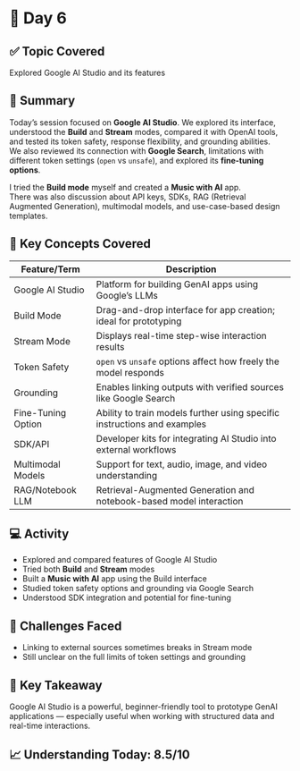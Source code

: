 # 📘 Day 6

## ✅ Topic Covered  
Explored Google AI Studio and its features

## 🧠 Summary  
Today’s session focused on **Google AI Studio**. We explored its interface, understood the **Build** and **Stream** modes, compared it with OpenAI tools, and tested its token safety, response flexibility, and grounding abilities.  
We also reviewed its connection with **Google Search**, limitations with different token settings (`open` vs `unsafe`), and explored its **fine-tuning options**.

I tried the **Build mode** myself and created a **Music with AI** app.  
There was also discussion about API keys, SDKs, RAG (Retrieval Augmented Generation), multimodal models, and use-case-based design templates.

## 🧪 Key Concepts Covered

| Feature/Term        | Description                                                                 |
|---------------------|-----------------------------------------------------------------------------|
| Google AI Studio    | Platform for building GenAI apps using Google’s LLMs                        |
| Build Mode          | Drag-and-drop interface for app creation; ideal for prototyping             |
| Stream Mode         | Displays real-time step-wise interaction results                            |
| Token Safety        | `open` vs `unsafe` options affect how freely the model responds             |
| Grounding           | Enables linking outputs with verified sources like Google Search            |
| Fine-Tuning Option  | Ability to train models further using specific instructions and examples     |
| SDK/API             | Developer kits for integrating AI Studio into external workflows            |
| Multimodal Models   | Support for text, audio, image, and video understanding                     |
| RAG/Notebook LLM    | Retrieval-Augmented Generation and notebook-based model interaction         |

## 💻 Activity
- Explored and compared features of Google AI Studio
- Tried both **Build** and **Stream** modes
- Built a **Music with AI** app using the Build interface
- Studied token safety options and grounding via Google Search
- Understood SDK integration and potential for fine-tuning

## 🤔 Challenges Faced
- Linking to external sources sometimes breaks in Stream mode  
- Still unclear on the full limits of token settings and grounding

## 🎯 Key Takeaway  
Google AI Studio is a powerful, beginner-friendly tool to prototype GenAI applications — especially useful when working with structured data and real-time interactions.

## 📈 Understanding Today: 8.5/10
